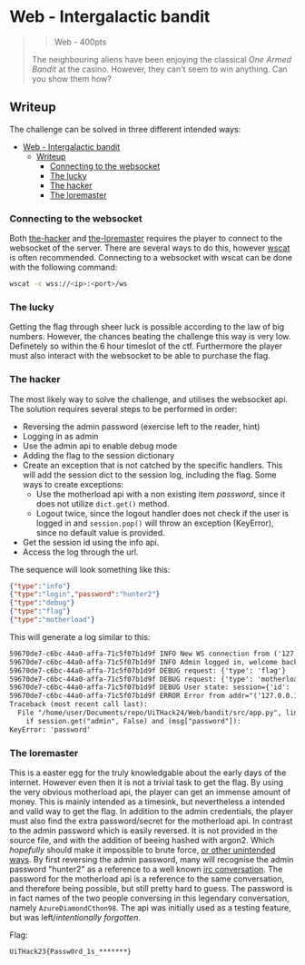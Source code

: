 # Web - Intergalactic bandit

> > Web - 400pts
>
> The neighbouring aliens have been enjoying the classical *One Armed Bandit* at the casino.
> However, they can't seem to win anything. Can you show them how?

## Writeup

The challenge can be solved in three different intended ways:

- [Web - Intergalactic bandit](#web---intergalactic-bandit)
  - [Writeup](#writeup)
    - [Connecting to the websocket](#connecting-to-the-websocket)
    - [The lucky](#the-lucky)
    - [The hacker](#the-hacker)
    - [The loremaster](#the-loremaster)

### Connecting to the websocket

Both [the-hacker](#the-hacker) and [the-loremaster](#the-loremaster) requires the player to connect to the websocket of the server. There are several ways to do this, however [wscat](https://github.com/websockets/wscat) is often recommended. Connecting to a websocket with wscat can be done with the following command:

```bash
wscat -c wss://<ip>:<port>/ws
```

### The lucky

Getting the flag through sheer luck is possible according to the law of big numbers. However, the chances beating the challenge this way is very low. Definetely so within the 6 hour  timeslot of the ctf. Furthermore the player must also interact with the websocket to be able to purchase the flag.

### The hacker

The most likely way to solve the challenge, and utilises the websocket api. The solution requires several steps to be performed in order:

- Reversing the admin password (exercise left to the reader, hint)
- Logging in as admin
- Use the admin api to enable debug mode
- Adding the flag to the session dictionary
- Create an exception that is not catched by the specific handlers. This will add the session dict to the session log, including the flag. Some ways to create exceptions:
  - Use the motherload api with a non existing item *password*, since it does not utilize `dict.get()` method.
  - Logout twice, since the logout handler does not check if the user is logged in and `session.pop()` will throw an exception (KeyError), since no default value is provided.
- Get the session id using the info api.
- Access the log through the url.

The sequence will look something like this:

```json
{"type":"info"}
{"type":"login","password":"hunter2"}
{"type":"debug"}
{"type":"flag"}
{"type":"motherload"}
```

This will generate a log similar to this:

```txt
59670de7-c6bc-44a0-affa-71c5f07b1d9f INFO New WS connection from ('127.0.0.1', 44730), assigned session id: 59670de7-c6bc-44a0-affa-71c5f07b1d9f
59670de7-c6bc-44a0-affa-71c5f07b1d9f INFO Admin logged in, welcome back me! addr="('127.0.0.1', 44730)"
59670de7-c6bc-44a0-affa-71c5f07b1d9f DEBUG request: {'type': 'flag'}
59670de7-c6bc-44a0-affa-71c5f07b1d9f DEBUG request: {'type': 'motherload'}
59670de7-c6bc-44a0-affa-71c5f07b1d9f DEBUG User state: session={'id': '59670de7-c6bc-44a0-affa-71c5f07b1d9f', 'addr': "('127.0.0.1', 44730)", 'coins': 200, 'admin': True, 'flag': 'UiTHack24{Passw0rd_1s_*******}'}
59670de7-c6bc-44a0-affa-71c5f07b1d9f ERROR Error from addr="('127.0.0.1', 44730)":
Traceback (most recent call last):
  File "/home/user/Documents/repo/UiTHack24/Web/bandit/src/app.py", line 248, in connect
    if session.get("admin", False) and (msg["password"]):
KeyError: 'password'
```

### The loremaster

This is a easter egg for the truly knowledgable about the early days of the internet. However even then it is not a trivial task to get the flag. By using the very obvious motherload api, the player can get an immense amount of money. This is mainly intended as a timesink, but nevertheless a intended and valid way to get the flag.
In addition to the admin credentials, the player must also find the extra password/secret for the motherload api. In contrast to the admin password which is easily reversed. It is not provided in the source file, and with the addition of beeing hashed with argon2. Which *hopefully* should make it impossible to brute force, [or other unintended ways](https://xkcd.com/538/).
By first reversing the admin password, many will recognise the admin password "hunter2" as a reference to a well known [irc conversation](https://knowyourmeme.com/memes/hunter2).
The password for the motherload api is a reference to the same conversation, and therefore being possible, but still pretty hard to guess. The password is in fact names of the two people conversing in this legendary conversation, namely `AzureDiamondCthon98`. The api was initially used as a testing feature, but was left/*intentionally forgotten*.

Flag:

```txt
UiTHack23{Passw0rd_1s_*******}
```

